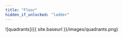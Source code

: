 ```yaml
---
title: "Floor"
hidden_if_unlocked: "ladder"
---
```


![quadrants]({{ site.baseurl }}/images/quadrants.png)